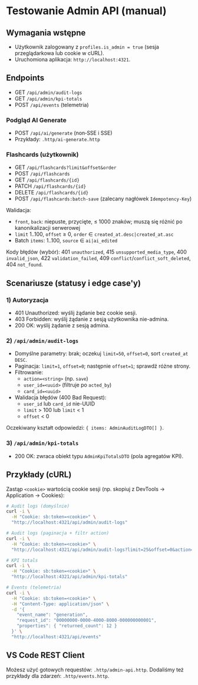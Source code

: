 # Testowanie Admin API (manual)

## Wymagania wstępne

- Użytkownik zalogowany z `profiles.is_admin = true` (sesja przeglądarkowa lub cookie w cURL).
- Uruchomiona aplikacja: `http://localhost:4321`.

## Endpoints

- GET `/api/admin/audit-logs`
- GET `/api/admin/kpi-totals`
- POST `/api/events` (telemetria)

### Podgląd AI Generate

- POST `/api/ai/generate` (non‑SSE i SSE)
- Przykłady: `.http/ai-generate.http`

### Flashcards (użytkownik)

- GET `/api/flashcards?limit&offset&order`
- POST `/api/flashcards`
- GET `/api/flashcards/{id}`
- PATCH `/api/flashcards/{id}`
- DELETE `/api/flashcards/{id}`
- POST `/api/flashcards:batch-save` (zalecany nagłówek `Idempotency-Key`)

Walidacja:

- `front`, `back`: niepuste, przycięte, ≤ 1000 znaków; muszą się różnić po kanonikalizacji serwerowej
- `limit` 1..100, `offset` ≥ 0, `order` ∈ `created_at.desc|created_at.asc`
- Batch `items`: 1..100, `source` ∈ `ai|ai_edited`

Kody błędów (wybór): 401 `unauthorized`, 415 `unsupported_media_type`, 400 `invalid_json`, 422 `validation_failed`, 409 `conflict`/`conflict_soft_deleted`, 404 `not_found`.

## Scenariusze (statusy i edge case'y)

### 1) Autoryzacja

- 401 Unauthorized: wyślij żądanie bez cookie sesji.
- 403 Forbidden: wyślij żądanie z sesją użytkownika nie-admina.
- 200 OK: wyślij żądanie z sesją admina.

### 2) `/api/admin/audit-logs`

- Domyślne parametry: brak; oczekuj `limit=50`, `offset=0`, sort `created_at DESC`.
- Paginacja: `limit=1`, `offset=0`; następnie `offset=1`; sprawdź różne strony.
- Filtrowanie:
  - `action=<string>` (np. `save`)
  - `user_id=<uuid>` (filtruje po `acted_by`)
  - `card_id=<uuid>`
- Walidacja błędów (400 Bad Request):
  - `user_id` lub `card_id` nie-UUID
  - `limit` > 100 lub `limit` < 1
  - `offset` < 0

Oczekiwany kształt odpowiedzi: `{ items: AdminAuditLogDTO[] }`.

### 3) `/api/admin/kpi-totals`

- 200 OK: zwraca obiekt typu `AdminKpiTotalsDTO` (pola agregatów KPI).

## Przykłady (cURL)

Zastąp `<cookie>` wartością cookie sesji (np. skopiuj z DevTools → Application → Cookies):

```bash
# Audit logs (domyślnie)
curl -i \
  -H "Cookie: sb:token=<cookie>" \
  "http://localhost:4321/api/admin/audit-logs"

# Audit logs (paginacja + filtr action)
curl -i \
  -H "Cookie: sb:token=<cookie>" \
  "http://localhost:4321/api/admin/audit-logs?limit=25&offset=0&action=save"

# KPI totals
curl -i \
  -H "Cookie: sb:token=<cookie>" \
  "http://localhost:4321/api/admin/kpi-totals"

# Events (telemetria)
curl -i \
  -H "Cookie: sb:token=<cookie>" \
  -H "Content-Type: application/json" \
  -d '{
    "event_name": "generation",
    "request_id": "00000000-0000-4000-8000-000000000001",
    "properties": { "returned_count": 12 }
  }' \
  "http://localhost:4321/api/events"
```

## VS Code REST Client

Możesz użyć gotowych requestów: `.http/admin-api.http`.
Dodaliśmy też przykłady dla zdarzeń: `.http/events.http`.
